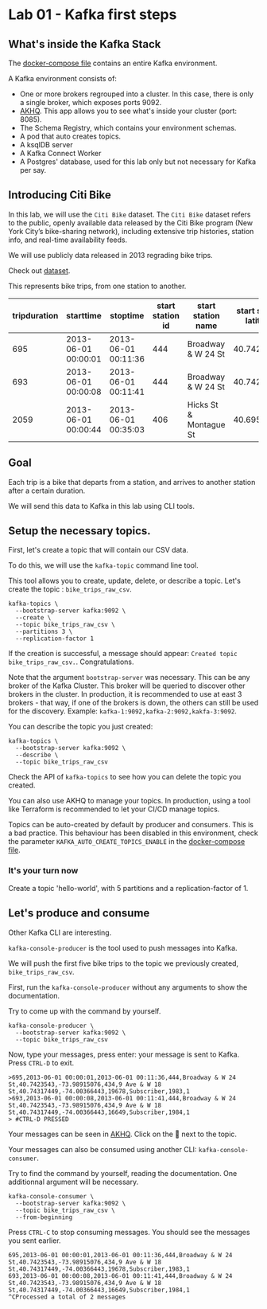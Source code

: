 # Lab 01 - Kafka first steps

## What's inside the Kafka Stack

The [docker-compose file](../docker-compose.yaml) contains an entire Kafka environment.

A Kafka environment consists of:

- One or more brokers regrouped into a cluster. In this case, there is only a single broker, which exposes ports 9092.
- [AKHQ](https://akhq.io/). This app allows you to see what's inside your cluster (port: 8085).
- The Schema Registry, which contains your environment schemas.
- A pod that auto creates topics.
- A ksqlDB server
- A Kafka Connect Worker
- A Postgres' database, used for this lab only but not necessary for Kafka per say.

## Introducing Citi Bike

In this lab, we will use the `Citi Bike` dataset.
The `Citi Bike` dataset refers to the public, openly available data released by the Citi Bike program (New York City’s bike-sharing network), including extensive trip histories, station info, and real-time availability feeds.

We will use publicly data released in 2013 regrading bike trips.

Check out [dataset](/data/201306-citibike-tripdata_1_6K.csv).

This represents bike trips, from one station to another.

| tripduration | starttime           | stoptime            | start station id | start station name     | start station latitude | start station longitude | end station id | end station name        | end station latitude | end station longitude | bikeid | usertype   | birth year | gender |
|--------------|---------------------|----------------------|-------------------|-------------------------|--------------------------|---------------------------|----------------|--------------------------|-----------------------|------------------------|--------|------------|------------|--------|
| 695          | 2013-06-01 00:00:01 | 2013-06-01 00:11:36  | 444               | Broadway & W 24 St      | 40.7423543              | -73.98915076              | 434            | 9 Ave & W 18 St         | 40.74317449           | -74.00366443           | 19678  | Subscriber | 1983       | 1      |
| 693          | 2013-06-01 00:00:08 | 2013-06-01 00:11:41  | 444               | Broadway & W 24 St      | 40.7423543              | -73.98915076              | 434            | 9 Ave & W 18 St         | 40.74317449           | -74.00366443           | 16649  | Subscriber | 1984       | 1      |
| 2059         | 2013-06-01 00:00:44 | 2013-06-01 00:35:03  | 406               | Hicks St & Montague St | 40.69512845             | -73.99595065              | 406            | Hicks St & Montague St | 40.69512845           | -73.99595065           | 19599  | Customer   | 0          | 0      |

## Goal

Each trip is a bike that departs from a station, and arrives to another station after a certain duration.

We will send this data to Kafka in this lab using CLI tools.

## Setup the necessary topics.

First, let's create a topic that will contain our CSV data.

To do this, we will use the `kafka-topic` command line tool.

This tool allows you to create, update, delete, or describe a topic. Let's create the topic : `bike_trips_raw_csv`.

```shell
kafka-topics \
  --bootstrap-server kafka:9092 \
  --create \
  --topic bike_trips_raw_csv \
  --partitions 3 \
  --replication-factor 1
```

If the creation is successful, a message should appear: `Created topic bike_trips_raw_csv.`. Congratulations.

Note that the argument `bootstrap-server` was necessary. This can be any broker of the Kafka Cluster. This broker will be
queried to discover other brokers in the cluster.
In production, it is recommended to use at east 3 brokers - that way, if one of the brokers is down, the others can still
be used for the discovery. Example: `kafka-1:9092,kafka-2:9092,kakfa-3:9092`.

You can describe the topic you just created:

```shell
kafka-topics \
  --bootstrap-server kafka:9092 \
  --describe \
  --topic bike_trips_raw_csv
```

Check the API of `kafka-topics` to see how you can delete the topic you created.

You can also use AKHQ to manage your topics. In production, using a tool like Terraform is recommended to let your CI/CD
manage topics.

Topics can be auto-created by default by producer and consumers. This is a bad practice. This behaviour has been disabled
in this environment, check the parameter `KAFKA_AUTO_CREATE_TOPICS_ENABLE` in
the [docker-compose file](../docker-compose.yaml).

### It's your turn now

Create a topic 'hello-world', with 5 partitions and a replication-factor of 1.

## Let's produce and consume

Other Kafka CLI are interesting.

`kafka-console-producer` is the tool used to push messages into Kafka.

We will push the first five bike trips to the topic we previously created, `bike_trips_raw_csv`.

First, run the `kafka-console-producer` without any arguments to show the documentation.

Try to come up with the command by yourself.

```shell
kafka-console-producer \
  --bootstrap-server kafka:9092 \
  --topic bike_trips_raw_csv
```

Now, type your messages, press enter: your message is sent to Kafka. Press `CTRL-D` to exit.

```shell
>695,2013-06-01 00:00:01,2013-06-01 00:11:36,444,Broadway & W 24 St,40.7423543,-73.98915076,434,9 Ave & W 18 St,40.74317449,-74.00366443,19678,Subscriber,1983,1
>693,2013-06-01 00:00:08,2013-06-01 00:11:41,444,Broadway & W 24 St,40.7423543,-73.98915076,434,9 Ave & W 18 St,40.74317449,-74.00366443,16649,Subscriber,1984,1
> #CTRL-D PRESSED
```

Your messages can be seen in [AKHQ](http://localhost:8085). Click on the 🔎 next to the topic.

Your messages can also be consumed using another CLI: `kafka-console-consumer`.

Try to find the command by yourself, reading the documentation. One additionnal argument will be necessary.

```shell
kafka-console-consumer \
  --bootstrap-server kafka:9092 \
  --topic bike_trips_raw_csv \
  --from-beginning
```

Press `CTRL-C` to stop consuming messages. You should see the messages you sent earlier.

```shell
695,2013-06-01 00:00:01,2013-06-01 00:11:36,444,Broadway & W 24 St,40.7423543,-73.98915076,434,9 Ave & W 18 St,40.74317449,-74.00366443,19678,Subscriber,1983,1
693,2013-06-01 00:00:08,2013-06-01 00:11:41,444,Broadway & W 24 St,40.7423543,-73.98915076,434,9 Ave & W 18 St,40.74317449,-74.00366443,16649,Subscriber,1984,1
^CProcessed a total of 2 messages
```
